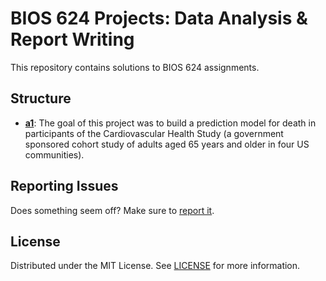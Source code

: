 <!--[![GitHub Issues][issues-shield]][issues-url] -->
<!--[![Forks][forks-shield]][forks-url] -->
<!--[![GitHub Stars][stars-shield]][stars-url] -->
<!--[![Contributors][contributors-shield]][contributors-url] -->


# BIOS 624 Projects: Data Analysis & Report Writing

This repository contains solutions to BIOS 624 assignments. 

## Structure

- **[a1](https://github.com/luca-martial/bios624/tree/master/a1)**: The goal of this project was to build a prediction model for death in participants of the Cardiovascular Health Study (a government sponsored cohort study of adults aged 65 years and older in four US communities).

## Reporting Issues

Does something seem off? Make sure to [report it](https://github.com/luca-martial/bios624/issues).

## License

Distributed under the MIT License. See [LICENSE](https://github.com/luca-martial/bios624/tree/master/LICENSE) for more information.

<!-- MARKDOWN LINKS & IMAGES -->
<!-- https://www.markdownguide.org/basic-syntax/#reference-style-links -->
[issues-shield]: https://img.shields.io/github/issues/luca-martial/bios624.svg
[issues-url]: https://github.com/luca-martial/bios624/issues

[forks-shield]: https://img.shields.io/github/forks/luca-martial/bios624.svg
[forks-url]: https://github.com/luca-martial/bios624/forks

[stars-shield]: https://img.shields.io/github/stars/luca-martial/bios624.svg
[stars-url]: https://github.com/luca-martial/bios624/stargazers

[contributors-shield]: https://img.shields.io/github/contributors/luca-martial/bios624.svg
[contributors-url]: https://github.com/luca-martial/bios624/contributors

